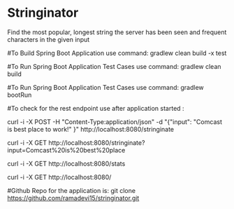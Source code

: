 # Stringinator
Find the most popular, longest string the server has been seen and frequent characters in the given input

#To Build Spring Boot Application use command: gradlew clean build -x test

#To Run Spring Boot Application Test Cases use command: gradlew clean build

#To Run Spring Boot Application Test Cases use command: gradlew bootRun

#To check for the rest endpoint use after application started :

curl -i -X POST -H "Content-Type:application/json" -d "{\"input\": \"Comcast is best place to work!\" }" http://localhost:8080/stringinate

curl -i -X GET http://localhost:8080/stringinate?input=Comcast%20is%20best%20place

curl -i -X GET http://localhost:8080/stats

curl -i -X GET http://localhost:8080/

#Github Repo for the application is: git clone https://github.com/ramadevi15/stringinator.git

